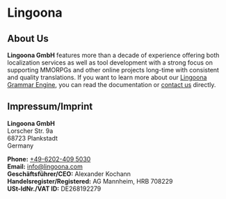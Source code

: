 # Lingoona

## About Us

**Lingoona GmbH** features more than a decade of experience offering both localization services as well as tool development with a strong focus on supporting MMORPGs and other online projects long-time with consistent and quality translations. If you want to learn more about our [Lingoona Grammar Engine](https://docs.lingoona.com/grammar/), you can read the documentation or [contact us](mailto:info@lingoona.com) directly.

## Impressum/Imprint

**Lingoona GmbH**  
Lorscher Str. 9a  
68723 Plankstadt  
Germany

**Phone:** [+49-6202-409 5030](tel:+4962024095030)  
**Email:** [info@lingoona.com](mailto:info@lingoona.com)  
**Geschäftsführer/CEO:** Alexander Kochann  
**Handelsregister/Registered:** AG Mannheim, HRB 708229  
**USt-IdNr./VAT ID:** DE268192279  
